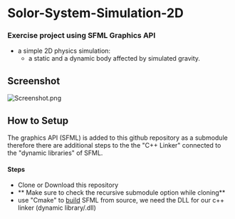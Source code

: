 # Solor-System-Simulation-2D

### Exercise project using SFML Graphics API 
- a simple 2D physics simulation:
  - a static and a dynamic body affected by simulated gravity.  

## Screenshot
![Screenshot.png](https://trello-attachments.s3.amazonaws.com/5dd6b3a80a513e0ac0bd38eb/5f3bba93fe4f8c14ff6b2f6c/84d87068531fa2692287b2e229939df5/Screenshot.png)

## How to Setup
The graphics API (SFML) is added to this github repository as a submodule therefore there are additional steps to the the "C++ Linker" connected to the "dynamic libraries" of SFML. 
#### Steps
- Clone or Download this repository 
- ** Make sure to check the recursive submodule option while cloning**
- use "Cmake" to [build](https://www.youtube.com/watch?v=pLy69V2F_8M) SFML from source, we need the DLL for our c++ linker (dynamic library/.dll) 

